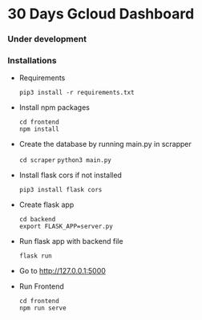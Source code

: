 
# 30 Days Gcloud Dashboard

### Under development

### Installations
 * Requirements 

    ```
    pip3 install -r requirements.txt
    ```
* Install npm packages
	```
	cd frontend
	npm install
	``` 
 * Create the database by running main.py in scrapper
   
      `cd scraper`
      `python3 main.py`
      
 * Install flask cors if not installed
 	
	`pip3 install flask cors`
	
 * Create flask app 

	```
	cd backend
	export FLASK_APP=server.py
	```
  
 * Run flask app with backend file
	
	  `flask run`
	  
*  Go to http://127.0.0.1:5000
    
* Run Frontend
	```
	cd frontend
	npm run serve
	```
